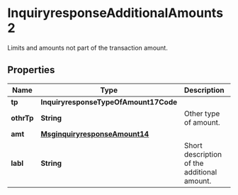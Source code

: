 

# InquiryresponseAdditionalAmounts2

Limits and amounts not part of the transaction amount.

## Properties

| Name | Type | Description | Notes |
|------------ | ------------- | ------------- | -------------|
|**tp** | **InquiryresponseTypeOfAmount17Code** |  |  [optional] |
|**othrTp** | **String** | Other type of amount. |  [optional] |
|**amt** | [**MsginquiryresponseAmount14**](MsginquiryresponseAmount14.md) |  |  [optional] |
|**labl** | **String** | Short description of the additional amount. |  [optional] |



